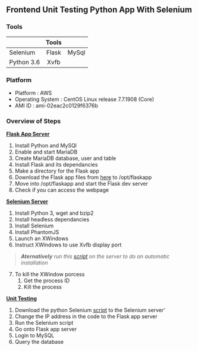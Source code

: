 ## Frontend Unit Testing Python App With Selenium

### Tools

|            | Tools |         |
|------------|:-----:|:-------:|
|  Selenium  | Flask |  MySql  |
| Python 3.6 | Xvfb  |         |

### Platform

- Platform : AWS
- Operating System : CentOS Linux release 7.7.1908 (Core)
- AMI ID : ami-02eac2c0129f6376b

### Overview of Steps

**[Flask App Server](https://github.com/hadriane/unit_testing_python_selenium/edit/master/steps/flask_app_server.md)**
1) Install Python and MySQl
2) Enable and start MariaDB
3) Create MariaDB database, user and table
4) Install Flask and its dependancies
5) Make a directory for the Flask app
6) Download the Flask app files from [here](https://github.com/hadriane/scripts/tree/master/app/flask) to /opt/flaskapp
7) Move into /opt/flaskapp and start the Flask dev server
8) Check if you can access the webpage

**[Selenium Server](https://github.com/hadriane/unit_testing_python_selenium/blob/master/steps/selenium_server.md)**
1) Install Python 3, wget and bzip2
2) Install headless dependancies
3) Install Selenium
4) Install PhantomJS
5) Launch an XWindows
6) Instruct XWindows to use Xvfb display port
> ***Aternatively** run this [script](https://github.com/hadriane/scripts/blob/master/installation/selenium.sh) on the server to do an automatic installation*
7) To kill the XWindow porcess
    1) Get the process ID
    2) Kill the process

**[Unit Testing](https://github.com/hadriane/unit_testing_python_selenium/blob/master/steps/unit_testing.md)**
1) Download the python Selenium [script](https://github.com/hadriane/scripts/blob/master/unittest/selenium_flaskapp.py) to the Selenium server'
2) Change the IP address in the code to the Flask app server
4) Run the Selenium script
5) Go onto Flask app server
6) Login to MySQL
7) Query the database
